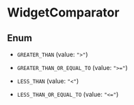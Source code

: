 # WidgetComparator

## Enum

- `GREATER_THAN` (value: `">"`)

- `GREATER_THAN_OR_EQUAL_TO` (value: `">="`)

- `LESS_THAN` (value: `"<"`)

- `LESS_THAN_OR_EQUAL_TO` (value: `"<="`)
